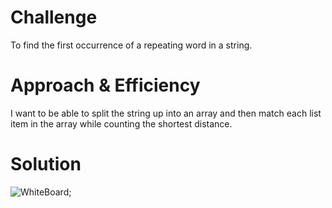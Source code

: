 # Challenge
To find the first occurrence of a repeating word in a string.

# Approach & Efficiency
I want to be able to split the string up into an array and then match each list item in the array 
while counting the shortest distance. 

# Solution
![WhiteBoard](./assets/white_board.jpg);
